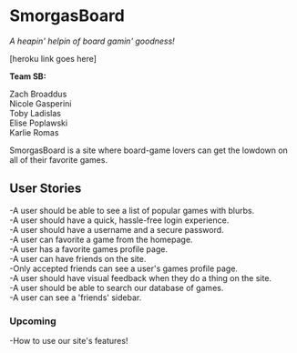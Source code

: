 # SmorgasBoard


*A heapin' helpin of board gamin' goodness!*

[heroku link goes here]

**Team SB:**

Zach Broaddus  
Nicole Gasperini  
Toby Ladislas  
Elise Poplawski  
Karlie Romas

SmorgasBoard is a site where board-game lovers can get the lowdown on all
of their favorite games.

## User Stories

-A user should be able to see a list of popular games with blurbs.  
-A user should have a quick, hassle-free login experience.  
-A user should have a username and a secure password.  
-A user can favorite a game from the homepage.  
-A user has a favorite games profile page.  
-A user can have friends on the site.  
-Only accepted friends can see a user's games profile page.  
-A user should have visual feedback when they do a thing on the site.  
-A user should be able to search our database of games.  
-A user can see a 'friends' sidebar.  

### Upcoming

-How to use our site's features!
